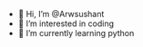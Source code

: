 - 👋 Hi, I’m @Arwsushant
- 👀 I’m interested in coding
- 🌱 I’m currently learning python


<!---
Arwsushant/Arwsushant is a ✨ special ✨ repository because its `README.md` (this file) appears on your GitHub profile.
You can click the Preview link to take a look at your changes.
--->
